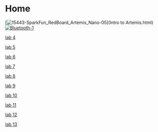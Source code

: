 # Home 

[![15443-SparkFun_RedBoard_Artemis_Nano-05](https://user-images.githubusercontent.com/71809396/152867842-3062e0d8-a0cc-42d6-998c-4b6e189e5551.jpg "Lab 1")](Intro to Artemis.html) [![Bluetooth-1](https://user-images.githubusercontent.com/71809396/152867855-8cd46afd-819d-43bc-b6b2-ca729aeb78c2.jpeg "Lab 2")](Bluetooth.html)

<a href="cyclone.html"> lab 4 </a>

<a href="Motors.html"> lab 5 </a>

<a href="PID.html"> lab 6 </a>

<a href="KalmanFilter.html"> lab 7 </a>

<a href="Stunts.html"> lab 8 </a>

<a href="RealMapping.html"> lab 9 </a>

<a href="Simulator.html"> lab 10 </a>

<a href="Localization.html"> lab 11 </a>

<a href="RealLocalization.html"> lab 12 </a>

<a href="thirteen.html"> lab 13 </a>
